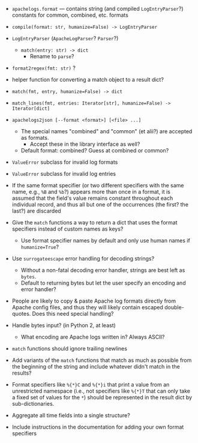 - `apachelogs.format` — contains string (and compiled `LogEntryParser`?)
  constants for common, combined, etc. formats
- `compile(format: str, humanize=False) -> LogEntryParser`
- `LogEntryParser` (`ApacheLogParser`? `Parser`?)
    - `match(entry: str) -> dict`
        - Rename to `parse`?
- `format2regex(fmt: str)` ?
- helper function for converting a match object to a result dict?
- `match(fmt, entry, humanize=False) -> dict`
- `match_lines(fmt, entries: Iterator[str], humanize=False) -> Iterator[dict]`
- `apachelogs2json [--format <format>] [<file> ...]`
    - The special names "combined" and "common" (et alii?) are accepted as
      formats.
        - Accept these in the library interface as well?
    - Default format: combined?  Guess at combined or common?
- `ValueError` subclass for invalid log formats
- `ValueError` subclass for invalid log entries

- If the same format specifier (or two different specifiers with the same name,
  e.g., `%B` and `%b`?) appears more than once in a format, it is assumed that
  the field's value remains constant throughout each individual record, and
  thus all but one of the occurrences (the first? the last?) are discarded

- Give the `match` functions a way to return a dict that uses the format
  specifiers instead of custom names as keys?
    - Use format specifier names by default and only use human names if
      `humanize=True`?

- Use `surrogateescape` error handling for decoding strings?
    - Without a non-fatal decoding error handler, strings are best left as
      `bytes`.
    - Default to returning bytes but let the user specify an encoding and error
      handler?

- People are likely to copy & paste Apache log formats directly from Apache
  config files, and thus they will likely contain escaped double-quotes.  Does
  this need special handling?

- Handle bytes input? (in Python 2, at least)
    - What encoding are Apache logs written in?  Always ASCII?

- `match` functions should ignore trailing newlines
- Add variants of the `match` functions that match as much as possible from the
  beginning of the string and include whatever didn't match in the results?

- Format specifiers like `%{*}C` and `%{*}i` that print a value from an
  unrestricted namespace (i.e., not specifiers like `%{*}T` that can only take
  a fixed set of values for the `*`) should be represented in the result dict
  by sub-dictionaries.

- Aggregate all time fields into a single structure?

- Include instructions in the documentation for adding your own format
  specifiers
